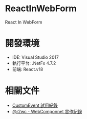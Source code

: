 # ReactInWebForm
 React In WebForm

# 開發環境
* IDE: Visual Studio 2017
* 執行平台: .NetFx 4.7.2
* 前端: React.v18  

# 相關文件
* [CustomEvent 試用紀錄](https://rely-ky.gitbook.io/react/customevent-shi-yong-ji-lu)
* [@r2wc - WebComponnet 實作紀錄](https://rely-ky.gitbook.io/react/r2wc-webcomponnet-shi-zuo-ji-lu)
